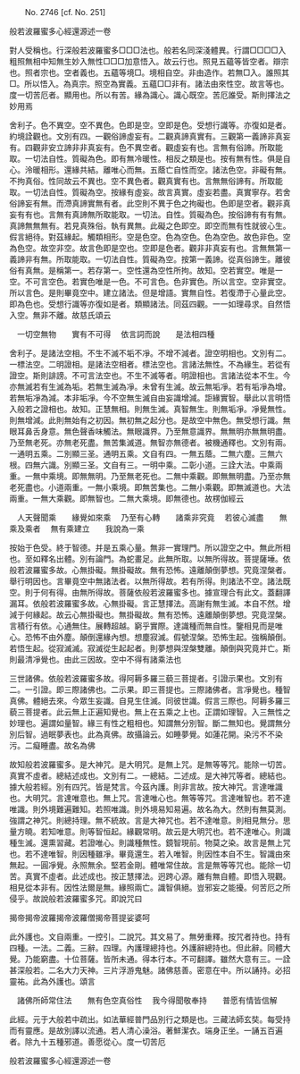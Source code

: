 ﻿　　No. 2746 [cf. No. 251]

般若波羅蜜多心經還源述一卷

對人受稱也。行深般若波羅蜜多□□□法也。般若名同深淺體異。行謂□□□□入粗照無相中知無生妙入無性□□□加意悟入。故云行也。照見五蘊等皆空者。辯宗也。照者宗也。空者義也。五蘊等境□。境相自空。非由造作。若無□入。誰照其□。所以悟入。為真宗。照空為實義。五蘊□□非有。諸法由來性空。故言等也。度一切苦厄者。顯用也。所以有苦。緣為識心。識心既空。苦厄誰受。斯則擇法之妙用焉

舍利子。色不異空。空不異色。色即是空。空即是色。受想行識等。亦復如是者。約境詮觀也。文別有四。一觀俗諦虛妄有。二觀真諦真實有。三觀第一義諦非真妄有。四觀非安立諦非非真妄有。色不異空者。觀虛妄有也。言無有俗諦。所取能取。一切法自性。質礙為色。即有無冷暖性。相反之類是也。按有無有性。俱是自心。泠暖相形。還緣共結。離唯心而無。五蔭亡自性而空。諸法色空。非礙有無。不拘真俗。性同故云不異也。空不異色者。觀真實有也。言無無俗諦有。所取能取。一切法自性。質礙為空。按緣有虛妄。故言真實。虛妄若盡。真實寧存。若舍俗諦妄有無。而滯真諦實無有者。此空則不異于色之拘礙也。色即是空者。觀非真妄有有也。言無有真諦無所取能取。一切法。自性。質礙為色。按俗諦有有有無。真諦無無無有。若見真殊俗。執有異無。此礙之色即空。即空而無有性就彼心生。假言絕待。對茲緣起。觸類相形。空是色空。色為空色。色為空色。故色非色。空為色空。故空非空。故言色即是空也。空即是色者。觀非非真妄有也。言無無第一義諦非有無。所取能取。一切法自性。質礙為空。按第一義諦。從真俗諦生。離彼俗有真無。是稱第一。若存第一。空性還為空性所拘。故知。空若實空。唯是一空。不可言空色。若實色唯是一色。不可言色。色非實色。所以言空。空非實空。所以言色。是則畢竟空中。建立諸法。但是增語。實無自性。若復滯于心量此空。即為色也。受想行識等亦復如是者。類顯諸法。同茲四觀。一一如理尋求。自然悟入空。無非不離。故慈氏頌云

　一切空無物　　實有不可得
　依言詞而說　　是法相四種　

舍利子。是諸法空相。不生不滅不垢不凈。不增不減者。證空明相也。文別有二。一標法空。二明證相。是諸法空相者。標法空也。言諸法無性。不為緣生。若從有證空。斯則誹謗。不可言法空也。不生不滅等者。明證相也。言諸法從本不生。今亦無滅若有生滅為垢。若無生滅為凈。未曾有生滅。故云無垢凈。若有垢凈為增。若無垢凈為減。本非垢凈。今不空無生滅自由妄識增減。詎緣實智。舉此以言明悟入般若之證相也。故知。正慧無相。則無生滅。真智無生。則無垢凈。凈覺無性。則無增減。此則無始有之初因。無初無之起分也。是故空中無色。無受想行識。無眼耳鼻舌身意。無色聲香味觸法。無眼識界。乃至無意識界。無無明亦無無明盡。乃至無老死。亦無老死盡。無苦集滅道。無智亦無德者。被機通釋也。文別有兩。一通明五乘。二別顯三圣。通明五乘。文自有四。一無五蔭。二無六塵。三無六根。四無六識。別顯三圣。文自有三。一明中乘。二彰小道。三詮大法。中乘兩重。一無中乘境。即無無明。乃至無老死也。二無中乘觀。即無無明盡。乃至亦無老死盡也。小道兩重。一無小乘境。即無苦集也。二無小乘觀。即無滅道也。大法兩重。一無大乘觀。即無智也。二無大乘境。即無德也。故楞伽經云

　人天聲聞乘　　緣覺如來乘
　乃至有心轉　　諸乘非究竟
　若彼心滅盡　　無乘及乘者
　無有乘建立　　我說為一乘　

按始于色受。終于智德。并是五乘心量。無非一實理門。所以證空之中。無此所相也。至如釋名出體。別有論門。為蛇畫足。此無所取。以無所得故。菩提薩埵。依般若波羅蜜多故。心無掛礙。無掛礙故。無有恐怖。遠離顛倒夢想。究竟涅槃者。舉行明因也。言畢竟空中無諸法者。以無所得故。若有所得。則諸法不空。諸法既空。則于何有得。由無所得故。菩薩依般若波羅蜜多也。據宣理合有此文。蓋翻譯漏耳。依般若波羅蜜多故。心無掛礙。言正慧擇法。高謝有無生滅。本自不然。增減于何緣起。故云心無掛礙也。無掛礙故。無有恐怖。遠離顛倒夢想。究竟涅槃。言積行有依。心通無住。展轉超越。窮乎實際。達識種而無自性。鑒相見而是唯心。恐怖不由外塵。顛倒還緣內想。想塵寂滅。假號涅槃。恐怖生起。強稱顛倒。若悟生起。從寂滅滅。寂滅從生起起者。則夢想與涅槃雙離。顛倒與究竟并亡。斯則最清凈覺也。由此三因故。空中不得有諸乘法也

三世諸佛。依般若波羅蜜多故。得阿耨多羅三藐三菩提者。引證示果也。文別有二。一引證。即三際諸佛也。二示果。即三菩提也。三際諸佛者。言凈覺也。種智真佛。體絕去來。今眾生妄識。自見生住滅。同彼世識。假言三際也。阿耨多羅三藐三菩提者。此云無上正遍知覺也。無上在五乘之上也。正謂如理智。入三無性之妙理也。遍謂如量智。緣三有性之粗相也。知謂無分別智。斷二無知也。覺謂無分別后智。過眠夢表也。此為真佛。故攝論云。如睡夢覺。如蓮花開。染污不不染污。二癡睡盡。故名為佛

故知般若波羅蜜多。是大神咒。是大明咒。是無上咒。是無等等咒。能除一切苦。真實不虛者。總結述成也。文別有二。一總結。二述成。是大神咒等者。總結也。據大般若經。別有四咒。皆是梵言。今茲內護。則非言故。按大神咒。言達唯識也。大明咒。言達唯意也。無上咒。言達唯心也。無等等咒。言達唯智也。若不達唯識。則外境難遍難知。若照唯識。則外境易知易遍。故名為大。然則有無莫測。強謂之神咒。則總持理。無不統故。言是大神咒也。若不達唯意。則相見無分。思量方曉。若知唯意。則等智恒起。緣觀常明。故云是大明咒也。若不達唯心。則識種生滅。還熏習藏。若證唯心。則識種無性。鏡智現前。物莫之染。故言是無上咒也。若不達唯智。則因種雖凈。畢竟還生。若入唯智。則因性本自不生。智識由來無起。一圓凈覺。永照無余。堅若金剛。體唯常住故。言是無等等咒也。能除一切苦。真實不虛者。此述成也。按正慧擇法。迥跨心源。離有無自體。即悟入現觀。相見從本非有。因性法爾是無。緣照兩亡。識智俱絕。豈邪妄之能擾。何苦厄之所侵乎。故說般若波羅蜜多咒。即說咒曰

揭帝揭帝波羅揭帝波羅僧揭帝菩提娑婆呵

此外護也。文自兩重。一控引。二說咒。其文易了。無勞重釋。按咒者持也。持有四種。一法。二義。三辭。四理。內護理總持也。外護辭總持也。但此辭。同體大覺。乃能窮盡。十位菩薩。皆所未通。得本行本。不可翻譯。雖然大意有三。一詮甚深般若。二名大力天神。三片浮游鬼魅。諸佛慈善。密意在中。所以誦持。必招靈祐。此為外護也。頌言

　諸佛所師常住法　　無有色空真俗性
　我今得聞敬奉持　　普愿有情皆信解　

此經。元于大般若中疏出。如法華經普門品別行之類是也。三藏法師玄奘。每受持而有靈應。是故別譯以流通。若人清心澡浴。著鮮潔衣。端身正坐。一誦五百遍者。除九十五種邪道。善愿從心。度一切苦厄

般若波羅蜜多心經還源述一卷
